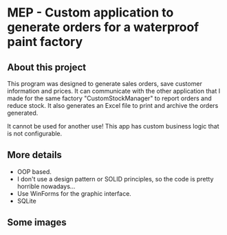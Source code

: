 # MEP - Custom application to generate orders for a waterproof paint factory

## About this project
This program was designed to generate sales orders, save customer information and prices.
It can communicate with the other application that I made for the same factory "CustomStockManager" to report orders and reduce stock.
It also generates an Excel file to print and archive the orders generated.

It cannot be used for another use! This app has custom business logic that is not configurable.

## More details
- OOP based. 
- I don't use a design pattern or SOLID principles, so the code is pretty horrible nowadays...
- Use WinForms for the graphic interface.
- SQLite

## Some images



